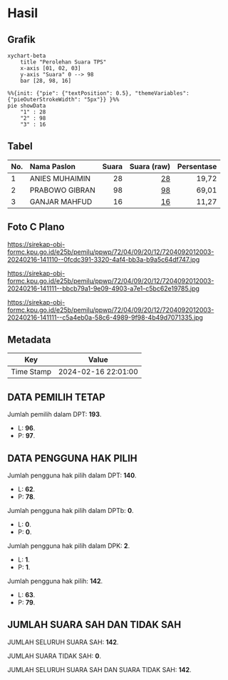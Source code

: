 # Hasil

## Grafik

```mermaid
xychart-beta
    title "Perolehan Suara TPS"
    x-axis [01, 02, 03]
    y-axis "Suara" 0 --> 98
    bar [28, 98, 16]
```

```mermaid
%%{init: {"pie": {"textPosition": 0.5}, "themeVariables": {"pieOuterStrokeWidth": "5px"}} }%%
pie showData
    "1" : 28
    "2" : 98
    "3" : 16
```

## Tabel

| No. | Nama Paslon    | Suara | Suara (raw) | Persentase |
|:--- |:-------------- | -----:| -----------:| ----------:|
| 1   | ANIES MUHAIMIN | 28    | [28][p-1]   | 19,72      |
| 2   | PRABOWO GIBRAN | 98    | [98][p-2]   | 69,01      |
| 3   | GANJAR MAHFUD  | 16    | [16][p-3]   | 11,27      |


[p-1]: https://github.com/gigit-pemilu/pemilu-2024-72-sulawesi-tengah/blob/main/pilpres/hitung-suara/sub/72-sulawesi-tengah/sub/04-toli-toli/sub/09-toli-toli-utara/sub/2012-timbolo/sub/003-tps/sub/paslon-1.txt
[p-2]: https://github.com/gigit-pemilu/pemilu-2024-72-sulawesi-tengah/blob/main/pilpres/hitung-suara/sub/72-sulawesi-tengah/sub/04-toli-toli/sub/09-toli-toli-utara/sub/2012-timbolo/sub/003-tps/sub/paslon-2.txt
[p-3]: https://github.com/gigit-pemilu/pemilu-2024-72-sulawesi-tengah/blob/main/pilpres/hitung-suara/sub/72-sulawesi-tengah/sub/04-toli-toli/sub/09-toli-toli-utara/sub/2012-timbolo/sub/003-tps/sub/paslon-3.txt

## Foto C Plano

https://sirekap-obj-formc.kpu.go.id/e25b/pemilu/ppwp/72/04/09/20/12/7204092012003-20240216-141110--0fcdc391-3320-4af4-bb3a-b9a5c64df747.jpg

https://sirekap-obj-formc.kpu.go.id/e25b/pemilu/ppwp/72/04/09/20/12/7204092012003-20240216-141111--bbcb79a1-9e09-4903-a7e1-c5bc62e19785.jpg

https://sirekap-obj-formc.kpu.go.id/e25b/pemilu/ppwp/72/04/09/20/12/7204092012003-20240216-141111--c5a4eb0a-58c6-4989-9f98-4b49d7071335.jpg


## Metadata

| Key        | Value               |
| ---------- | ------------------- |
| Time Stamp | 2024-02-16 22:01:00 |


## DATA PEMILIH TETAP

Jumlah pemilih dalam DPT: **193**.
 * L: **96**.
 * P: **97**.

## DATA PENGGUNA HAK PILIH

Jumlah pengguna hak pilih dalam DPT: **140**.
 * L: **62**.
 * P: **78**.

Jumlah pengguna hak pilih dalam DPTb: **0**.
 * L: **0**.
 * P: **0**.

Jumlah pengguna hak pilih dalam DPK: **2**.
 * L: **1**.
 * P: **1**.

Jumlah pengguna hak pilih: **142**.
 * L: **63**.
 * P: **79**.

## JUMLAH SUARA SAH DAN TIDAK SAH

JUMLAH SELURUH SUARA SAH: **142**.

JUMLAH SUARA TIDAK SAH: **0**.

JUMLAH SELURUH SUARA SAH DAN SUARA TIDAK SAH: **142**.


